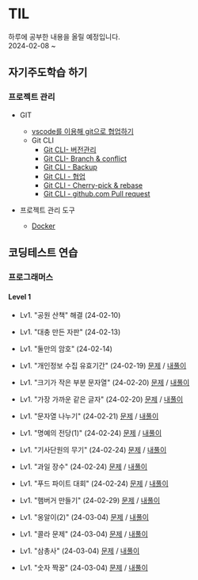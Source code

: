 # TIL
하루에 공부한 내용을 올릴 예정입니다.  
2024-02-08 ~  

## 자기주도학습 하기  

### 프로젝트 관리  
* GIT    
    * [vscode를 이용해 git으로 협업하기](https://github.com/dongyeoppp/TIL/blob/main/vscode_git/git_CLI_versionControl.md)  
    * Git CLI
        * [Git CLI- 버전관리](https://github.com/dongyeoppp/TIL/blob/main/vscode_git/Git1.md)
        * [Git CLI- Branch & conflict](https://github.com/dongyeoppp/TIL/blob/main/vscode_git/git_CLI_Branch_Conflict.md)  
        * [Git CLI - Backup](https://github.com/dongyeoppp/TIL/blob/main/vscode_git/git_CLI_Backup.md)
        * [Git CLI - 협업](https://github.com/dongyeoppp/TIL/blob/main/vscode_git/git_CLI_collaboration.md)
        * [Git CLI - Cherry-pick & rebase](https://github.com/dongyeoppp/TIL/blob/main/vscode_git/git_CLI_Cherry_pick.md)
        * [Git CLI - github.com Pull request](https://github.com/dongyeoppp/TIL/blob/main/vscode_git/git_CLI_Pullrequest.md)  

* 프로젝트 관리 도구  
    * [Docker](https://github.com/dongyeoppp/TIL/blob/main/%ED%94%84%EB%A1%9C%EC%A0%9D%ED%8A%B8%EA%B4%80%EB%A6%AC%EB%8F%84%EA%B5%AC/Docker.md)  

## 코딩테스트 연습  
### 프로그래머스
#### Level 1     
* Lv1. "공원 산책" 해결  (24-02-10)  
* Lv1. "대충 만든 자판" (24-02-13)  
* Lv1. "둘만의 암호" (24-02-14)  

* Lv1. "개인정보 수집 유효기간" (24-02-19) [문제](https://school.programmers.co.kr/learn/courses/30/lessons/150370) / [내풀이](https://github.com/dongyeoppp/TIL/blob/main/coding_prac/programmers/day_1.md)

* Lv1. "크기가 작은 부분 문자열" (24-02-20) [문제](https://school.programmers.co.kr/learn/courses/30/lessons/147355) / [내풀이](https://github.com/dongyeoppp/TIL/blob/main/coding_prac/programmers/Level%201/240220.md)  

* Lv1. "가장 가까운 같은 글자" (24-02-20) [문제](https://school.programmers.co.kr/learn/courses/30/lessons/142086) / [내풀이](https://github.com/dongyeoppp/TIL/blob/main/coding_prac/programmers/Level%201/240220_1.md)

* Lv1. "문자열 나누기" (24-02-21) [문제](https://school.programmers.co.kr/learn/courses/30/lessons/140108) / [내풀이](https://github.com/dongyeoppp/TIL/blob/main/coding_prac/programmers/Level%201/240221.md)  

* Lv1. "명예의 전당(1)" (24-02-24) [문제](https://school.programmers.co.kr/learn/courses/30/lessons/138477) / [내풀이](https://github.com/dongyeoppp/TIL/blob/main/coding_prac/programmers/Level%201/240224.md)  

* Lv1. "기사단원의 무기" (24-02-24) [문제](https://school.programmers.co.kr/learn/courses/30/lessons/136798) / [내풀이](https://github.com/dongyeoppp/TIL/blob/main/coding_prac/programmers/Level%201/240224_1.md)  

* Lv1. "과일 장수" (24-02-24) [문제](https://school.programmers.co.kr/learn/courses/30/lessons/135808) / [내풀이](https://github.com/dongyeoppp/TIL/blob/main/coding_prac/programmers/Level%201/240224_2.md)  

* Lv1. "푸드 파이트 대회" (24-02-24) [문제](https://school.programmers.co.kr/learn/courses/30/lessons/134240) / [내풀이](https://github.com/dongyeoppp/TIL/blob/main/coding_prac/programmers/Level%201/240224_3.md)  

* Lv1. "햄버거 만들기" (24-02-29) [문제](https://school.programmers.co.kr/learn/courses/30/lessons/133502) / [내풀이](https://github.com/dongyeoppp/TIL/blob/main/coding_prac/programmers/Level%201/240229.md)  

* Lv1. "옹알이(2)" (24-03-04) [문제](https://school.programmers.co.kr/learn/courses/30/lessons/133499) / [내풀이](https://github.com/dongyeoppp/TIL/blob/main/coding_prac/programmers/Level%201/240304.md)  

* Lv1. "콜라 문제" (24-03-04) [문제](https://school.programmers.co.kr/learn/courses/30/lessons/132267) / [내풀이](https://github.com/dongyeoppp/TIL/blob/main/coding_prac/programmers/Level%201/240304_1.md)  

* Lv1. "삼총사" (24-03-04) [문제](https://school.programmers.co.kr/learn/courses/30/lessons/131705) / [내풀이](https://github.com/dongyeoppp/TIL/blob/main/coding_prac/programmers/Level%201/240304_2.md)  

* Lv1. "숫자 짝꿍" (24-03-04) [문제]() / [내풀이]()  




